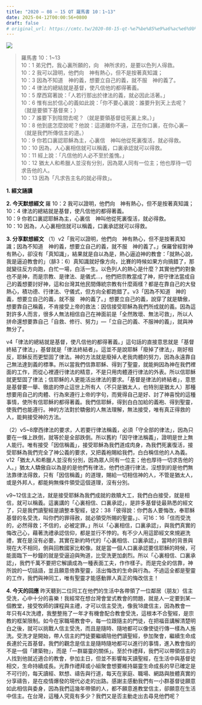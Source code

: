```yaml
---
title: "2020 – 08 – 15 QT 羅馬書 10：1~13"
date: 2025-04-12T00:00:56+0800
draft: false
# original_url: https://cmtc.tw/2020-08-15-qt-%e7%be%85%e9%a6%ac%e6%9b%b8-10%ef%bc%9a113
---
```


![](/images/qt.jpg)
> 羅馬書 10：1\~13  
> 10：1 弟兄們，我心裏所願的，向　神所求的，是要以色列人得救。  
> 10：2 我可以證明，他們向　神有熱心，但不是按著真知識；  
> 10：3 因為不知道　神的義，想要立自己的義，就不服　神的義了。  
> 10：4 律法的總結就是基督，使凡信他的都得著義。  
> 10：5 摩西寫著說：「人若行那出於律法的義，就必因此活著。」  
> 10：6 惟有出於信心的義如此說：「你不要心裏說：誰要升到天上去呢？（就是要領下基督來；）  
> 10：7 誰要下到陰間去呢？（就是要領基督從死裏上來。）」  
> 10：8 他到底怎麼說呢？他說：這道離你不遠，正在你口裏，在你心裏─（就是我們所傳信主的道。）  
> 10：9 你若口裏認耶穌為主，心裏信　神叫他從死裏復活，就必得救。  
> 10：10 因為，人心裏相信就可以稱義，口裏承認就可以得救。  
> 10：11 經上說：「凡信他的人必不至於羞愧。」  
> 10：12 猶太人和希臘人並沒有分別，因為眾人同有一位主；他也厚待一切求告他的人。  
> 10：13 因為「凡求告主名的就必得救」。

**1. 經文誦讀**

**2.  今天默想經文**
羅 10：2 我可以證明，他們向　神有熱心，但不是按著真知識；  
10：4 律法的總結就是基督，使凡信他的都得著義。  
10：9 你若口裏認耶穌為主，心裏信　神叫他從死裏復活，就必得救。  
10：10 因為，人心裏相信就可以稱義，口裏承認就可以得救。

**3. 分享默想經文**
（1）v2「我可以證明，他們向　神有熱心，但不是按著真知識；因為不知道　神的義，想要立自己的義，就不服　神的義了。」保羅曾經對神有熱心，卻沒有「真知識」，結果就是自以為是，熱心逼迫神的教會：「就熱心說，我是逼迫教會的」（腓3：6）真知識就好像方向，比賽的時候如果方向搞錯了，那就變往反方向跑，白忙一場，白活一生。以色列人的熱心是什麼？其實他們的對象也不是神，而是宗教、是律法、是儀式…，他們把宗教當成了神，把守律法當成自己的義想要討好神，這和台灣其他民間傳統宗教有什麼兩樣？都是在靠自己的大發熱心，積功德、行律法、守儀式，但方向全都跑錯了。v3「因為不知道　神的義，想要立自己的義，就不服　神的義了。」想要立自己的義，說穿了就是驕傲，想要靠自己稱義，不肯接受上帝的救法：因信接受耶穌為我們所成就的義。因為這對許多人而言，很多人無法相信自己在神面前是「全然敗壞、無法可救」，所以人拼命還想要靠自己「自救、修行、努力」—「立自己的義、不服神的義」，就與神無分了。

v4「律法的總結就是基督，使凡信他的都得著義。」這句話的直接意思就是「基督終結了律法」，基督就是「律法終結者」。這並不是說耶穌「廢掉了律法」，剛好相反，耶穌反而更堅固了律法。神的方法就是廢掉人老我肉體的努力，因為永遠靠自己無法達到義的標準。所以當我們信靠耶穌、得到了聖靈，就能夠因為神在我們裡面的工作，而從心裡遵行律法的精意，不是只用肉體遵行律法的外表。所以信耶穌就更堅固了律法；信耶穌的人更能活出律法的要求。「基督是律法的終結者」，意思是基督要一舉、徹底的停止這世上所有人（不只是猶太人，也特別是猶太人）那種想要用自己的肉體、行為來遵行上帝的字句，而覺得自己是好、討了神喜悅的這種事情，使所有信耶穌的都得著義。我們信耶穌，得到白白加給的義袍、得到聖靈，使我們也能遵行。神的方法對於驕傲的人無法理解，無法接受，唯有真正得救的人，能夠接受神的方法。

（2）v5\~8摩西律法的要求，人若要行律法稱義，必須「守全部的律法」，因為只要在一條上跌倒，就等於是全部跌倒。所以舊約「因守律法稱義」，證明是世上無人能行。唯有接受「因信稱義」，接受耶穌為我們道成肉身，為我們死裏復活，接受耶穌為我們完全了神公義的要求，又把義袍賜給我們，白白稱信他的人為義。v12「猶太人和希臘人並沒有分別，因為眾人同有一位主；他也厚待一切求告他的人。」猶太人驕傲自以為是的是他們有律法，他們也遵行律法，沒想到的是他們無法靠律法得救，只有「因信稱義」的道理，賜給一切相信神的人，不管是猶太人，或是外邦人，都能夠無條件領受這個道理，沒有分別。

v9\~12信主之法，就是接受耶穌為我們成就的救贖大工，我們白白接受，就是相信，就可以稱義。這裏講的「心裏相信、口裏承認」，是許多基督徒最熟悉的經文了，只是我們讀聖經是讀整本聖經，徒2：38「彼得說：你們各人要悔改，奉耶穌基督的名受洗，叫你們的罪得赦，就必領受所賜的聖靈。」、可16：16「信而受洗的，必然得救；不信的，必被定罪。」所以「心裏相信，口裏承認」，與我們真實的悔改己心，藉著洗禮承認信仰，都是並行不悖的。有不少人用這節經文來規避洗禮，實在是沒有必要。其實在新約時代的「心裏相信、口裏承認」，當時的背景與現在大不相同，倒與回教國家比較像。就是當一個人口裏承認要信耶穌的時候，可能面臨下一秒鐘的就是受逼迫與殉道，比受洗更加劇烈。所以「心裏相信、口裏承認」，我們千萬不要把它解讀成為一種表面工夫，作作樣子。而是完全的信靠，神所說的一切話語，並且願意倚靠聖靈，活出悔改的生命與行為。不過這全都是聖靈的工作，我們與神同工，唯有聖靈才能感動罪人真正的悔改信主！

**4. 今天的回應**
昨天聽到二位同工在他們的生活中各帶領了一位鄰居（朋友）信主受洗，心中十分的喜樂！我經常在想台灣會堂式教會的問題，就是人一定要到某一個教堂，接受牧師的課程與主禮，才可以信主受洗，像我18歲信主，因為教會一年只有4次洗禮，我整整拖了一年才有機會配合教會受洗，這根本不合聖經，是宗教的框架限制。如今在家職場教會中，每一位跟隨主的門徒，在把福音講解清楚明白之後，就可以挑戰人信主受洗，而且是隨時、隨地都可以像使徒行傳一樣為人施洗。受洗才是開始，帶人信主的門徒要繼續陪他們讀聖經，參加聚會，繼續生命成長連於元首基督。我們的觀念是信主是隨時隨地都可以進行的事情，進入教會指的不是一個「建築物」，而是「一群屬靈的關係」。至於作禮拜，我們可以帶領信主的人找到他就近適合的教會，參加主日，但並不影響每天讀聖經，在生活中與基督徒相交，生命持續成長。光靠作禮拜或小組聚會想要維持屬靈生命成長的早已確定是不可行的，每天讀經、默想、禱告與行道，每天在家庭、職場、網路與肢體真實的分享禱告，是在疫情爆發的現代必走的出路。感謝主感動我們有一小群基督徒願意如此相信與委身，因為我們這幾年帶領的人，都不願意進教堂信主，卻願意在生活中信主。在台灣，這種人究竟有多少？我們又是否主動走出去尋見他們呢？
